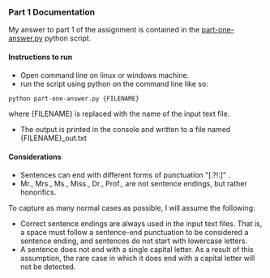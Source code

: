 ### Part 1 Documentation

My answer to part 1 of the assignment is contained in the [part-one-answer.py](part-one-answer.py) python script.

#### Instructions to run
- Open command line on linux or windows machine.
- run the script using python on the command line like so:
```python
python part-one-answer.py {FILENAME}
```
where {FILENAME} is replaced with the name of the input text file.
- The output is printed in the console and written to a file named {FILENAME}_out.txt


#### Considerations
- Sentences can end with different forms of punctuation "[.?!:]" .
- Mr., Mrs., Ms., Miss., Dr., Prof., are not sentence endings, but rather honorifics.

To capture as many normal cases as possible, I will assume the following:
- Correct sentence endings are always used in the input text files. That is, a space must follow a sentence-end punctuation to be considered a sentence ending, and sentences do not start with lowercase letters.
-  A sentence does not end with a single capital letter. As a result of this assumption, the rare case in which it does end with a capital letter will not be detected.

